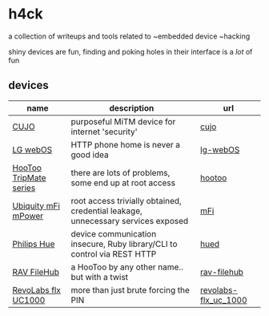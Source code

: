 # h4ck
a collection of writeups and tools related to ~embedded device ~hacking

shiny devices are fun, finding and poking holes in their interface is a _lot_ of fun

## devices
name | description | url
-----|-------------|-----
[CUJO](http://trycujo.com) | purposeful MiTM device for internet 'security' | [cujo](cujo)
[LG webOS](http://www.lge.com) | HTTP phone home is never a good idea | [lg-webOS](lg_webOS)
[HooToo TripMate series](http://www.hootoo.com) | there are lots of problems, some end up at root access | [hootoo](hootoo)
[Ubiquity mFi mPower](https://www.ubnt.com/mfi/mpower/) | root access trivially obtained, credential leakage, unnecessary services exposed | [mFi](mfi)
[Philips Hue](http://www.meethue.com) | device communication insecure, Ruby library/CLI to control via REST HTTP | [hued](https://github.com/chorankates/hued)
[RAV FileHub](http://www.ravpower.com/ravpower-rp-wd02-filehub-6000mah-power-bank.html) | a HooToo by any other name.. but with a twist | [rav-filehub](rav-filehub)
[RevoLabs flx UC1000](http://www.revolabs.com/products/conference-phones/wired-conference-phones/flx-uc-phones/flx-uc-1000-speakerphone) | more than just brute forcing the PIN | [revolabs-flx_uc_1000](revolabs-flx_uc_1000)
